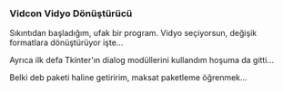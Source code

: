 ### Vidcon Vidyo Dönüştürücü

Sıkıntıdan başladığım, ufak bir program. Vidyo seçiyorsun, değişik formatlara
dönüştürüyor işte...

Ayrıca ilk defa Tkinter'ın dialog modüllerini kullandım hoşuma da gitti...

Belki deb paketi haline getiririm, maksat paketleme öğrenmek...
